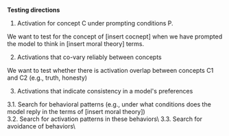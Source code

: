 __Testing directions__

1. Activation for concept C under prompting conditions P.

We want to test for the concept of [insert cocnept] when we have prompted the model to think in [insert moral theory] terms.

2. Activations that co-vary reliably between concepts

We want to test whether there is activation overlap between concepts C1 and C2 (e.g., truth, honesty)

3. Activations that indicate consistency in a model's preferences

3.1. Search for behavioral patterns (e.g., under what conditions does the model reply in the terms of [insert moral theory])\
3.2. Search for activation patterns in these behaviors\ 
3.3. Search for avoidance of behaviors\